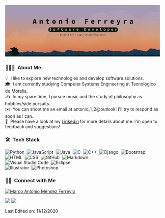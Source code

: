 ![Aditya Vikram Singh Banner](Banner_GitHub.jpg)



<!-- ## 👋 &nbsp;Hi! I'm Antonio -->

### 👨🏻‍💻 &nbsp;About Me

💡 &nbsp;I like to explore new technologies and develop software solutions.\
🎓 &nbsp;I am currently studying Computer Systems Engineering at Tecnológico de Morelia.\
✍️ &nbsp;In my spare time, I pursue music and the study of philosophy as hobbies/side pursuits.\
✉️ &nbsp;You can shoot me an email at antonio_1_2@outlook! I'll try to respond as soon as I can.\
📄 &nbsp;Please have a look at my [Linkedin](www.linkedin.com/in/marco-antonio-méndez-ferreyra-19b80726a) for more details about me. I'm open to feedback and suggestions!





### 🛠 &nbsp;Tech Stack

![Python](https://img.shields.io/badge/-Python-05122A?style=flat&logo=python)&nbsp;
![JavaScript](https://img.shields.io/badge/-JavaScript-05122A?style=flat&logo=javascript)&nbsp;
![Java](https://img.shields.io/badge/-Java-05122A?style=flat&logo=Java&logoColor=FFA518)&nbsp;
![C](https://img.shields.io/badge/-C-05122A?style=flat&logo=C&logoColor=A8B9CC)&nbsp;
![C++](https://img.shields.io/badge/-C++-05122A?style=flat&logo=C%2B%2B&logoColor=00599C)&nbsp;
![Django](https://img.shields.io/badge/-Django-05122A?style=flat&logo=django&logoColor=092E20)&nbsp;
![Bootstrap](https://img.shields.io/badge/-Bootstrap-05122A?style=flat&logo=bootstrap&logoColor=563D7C)\
![HTML](https://img.shields.io/badge/-HTML-05122A?style=flat&logo=HTML5)&nbsp;
![CSS](https://img.shields.io/badge/-CSS-05122A?style=flat&logo=CSS3&logoColor=1572B6)&nbsp;
![GitHub](https://img.shields.io/badge/-GitHub-05122A?style=flat&logo=github)&nbsp;
![Markdown](https://img.shields.io/badge/-Markdown-05122A?style=flat&logo=markdown)\
![Visual Studio Code](https://img.shields.io/badge/-Visual%20Studio%20Code-05122A?style=flat&logo=visual-studio-code&logoColor=007ACC)&nbsp;
![Eclipse](https://img.shields.io/badge/-Eclipse-05122A?style=flat&logo=eclipse-ide&logoColor=2C2255)\
![Illustrator](https://img.shields.io/badge/-Illustrator-05122A?style=flat&logo=adobe-illustrator)&nbsp;
![Photoshop](https://img.shields.io/badge/-Photoshop-05122A?style=flat&logo=adobe-photoshop)&nbsp;




### 🤝🏻 &nbsp;Connect with Me
[![Marco Antonio Méndez Ferreyra](https://img.shields.io/badge/LinkedIn-Profile-blue?style=flat-square&logo=linkedin)](www.linkedin.com/in/marco-antonio-méndez-ferreyra-19b80726a)
<p align="center">

  
<a href="www.linkedin.com/in/marco-antonio-méndez-ferreyra-19b80726a"><img src="https://img.shields.io/badge/-Marco%20Antonio%20Mendez%20Ferreyra-0077B5?style=flat&logo=Linkedin&logoColor=white"/></a>
<a href="mailto:antonio_1_2@outlook.com"><img src="https://img.shields.io/badge/-antonio__1__2@outlook.com-D14836?style=flat&logo=Gmail&logoColor=white"/></a>
</p>



Last Edited on: 11/12/2020
